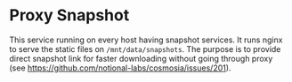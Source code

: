 # Proxy Snapshot

This service running on every host having snapshot services. It runs nginx to serve the static files on `/mnt/data/snapshots`.
The purpose is to provide direct snapshot link for faster downloading without going through proxy (see https://github.com/notional-labs/cosmosia/issues/201).

